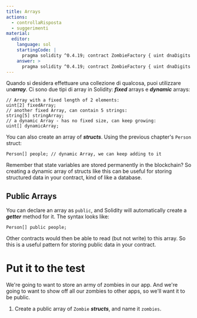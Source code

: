 ```yaml
---
title: Arrays
actions:
  - controllaRisposta
  - suggerimenti
material:
  editor:
    language: sol
    startingCode: |
      pragma solidity ^0.4.19; contract ZombieFactory { uint dnaDigits = 16; uint dnaModulus = 10 ** dnaDigits; struct Zombie { string name; uint dna; } // inizia qui }
    answer: >
      pragma solidity ^0.4.19; contract ZombieFactory { uint dnaDigits = 16; uint dnaModulus = 10 ** dnaDigits; struct Zombie { string name; uint dna; } Zombie[] public zombies; }
---
```

Quando si desidera effettuare una collezione di qualcosa, puoi utilizzare un***array***. Ci sono due tipi di array in Solidity: ***fixed*** arrays e ***dynamic*** arrays:

    // Array with a fixed length of 2 elements:
    uint[2] fixedArray;
    // another fixed Array, can contain 5 strings:
    string[5] stringArray;
    // a dynamic Array - has no fixed size, can keep growing:
    uint[] dynamicArray;
    

You can also create an array of ***structs***. Using the previous chapter's `Person` struct:

    Person[] people; // dynamic Array, we can keep adding to it
    

Remember that state variables are stored permanently in the blockchain? So creating a dynamic array of structs like this can be useful for storing structured data in your contract, kind of like a database.

## Public Arrays

You can declare an array as `public`, and Solidity will automatically create a ***getter*** method for it. The syntax looks like:

    Person[] public people;
    

Other contracts would then be able to read (but not write) to this array. So this is a useful pattern for storing public data in your contract.

# Put it to the test

We're going to want to store an army of zombies in our app. And we're going to want to show off all our zombies to other apps, so we'll want it to be public.

1. Create a public array of `Zombie` ***structs***, and name it `zombies`.